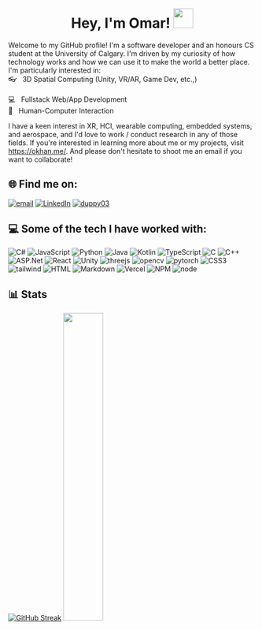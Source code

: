 <h1 align="center">Hey, I'm Omar! <img src="https://media.giphy.com/media/hvRJCLFzcasrR4ia7z/giphy.gif" width="40"></h1>

Welcome to my GitHub profile! I'm a software developer and an honours CS student at the University of Calgary. I'm driven by my curiosity of how technology works and how we can use it to make the world a better place. I'm particularly interested in:
<br>👓 &nbsp; 3D Spatial Computing (Unity, VR/AR, Game Dev, etc.,)
<br><br>💻 &nbsp; Fullstack Web/App Development
<br>👤 &nbsp; Human-Computer Interaction

I have a keen interest in XR, HCI, wearable computing, embedded systems, and aerospace, and I'd love to work / conduct research in any of those fields.
If you're interested in learning more about me or my projects, visit https://okhan.me/. And please don't hesitate to shoot me an email if you want to collaborate!

## 🌐 Find me on:
[![email](https://img.shields.io/badge/oakhan.03@gmail.com-D14836?logo=gmail&logoColor=white)](mailto:oakhan.03@gmail.com)
[![LinkedIn](https://img.shields.io/badge/omar--khan--cs-%230077B5.svg?logo=linkedin&logoColor=white)](https://linkedin.com/in/omar-khan-cs) 
[![duppy03](https://img.shields.io/badge/duppy03-%239146FF.svg?logo=Discord&logoColor=white)](https://discordapp.com/users/568569824964378625)

## 💻 Some of the tech I have worked with:
![C#](https://img.shields.io/badge/C%23-239120?style=for-the-badge&logo=c-sharp&logoColor=white) ![JavaScript](https://img.shields.io/badge/JavaScript-323330?style=for-the-badge&logo=javascript&logoColor=F7DF1E)  ![Python](https://img.shields.io/badge/Python-FFD43B?style=for-the-badge&logo=python&logoColor=blue) ![Java](https://img.shields.io/badge/java-%23ED8B00.svg?style=for-the-badge&logo=java&logoColor=white) ![Kotlin](https://img.shields.io/badge/Kotlin-0095D5?&style=for-the-badge&logo=kotlin&logoColor=white) ![TypeScript](https://img.shields.io/badge/TypeScript-007ACC?style=for-the-badge&logo=typescript&logoColor=white) ![C](https://img.shields.io/badge/C-00599C?style=for-the-badge&logo=c&logoColor=white) ![C++](https://img.shields.io/badge/C%2B%2B-00599C?style=for-the-badge&logo=c%2B%2B&logoColor=white) ![ASP.Net](https://img.shields.io/badge/ASP.NET-512BD4?style=for-the-badge&logo=dotnet&logoColor=white) ![React](https://img.shields.io/badge/React-20232A?style=for-the-badge&logo=react&logoColor=61DAFB) ![Unity](https://img.shields.io/badge/Unity-100000?style=for-the-badge&logo=unity&logoColor=white) ![threejs](https://img.shields.io/badge/ThreeJs-black?style=for-the-badge&logo=three.js&logoColor=white) ![opencv](https://img.shields.io/badge/OpenCV-27338e?style=for-the-badge&logo=OpenCV&logoColor=white) ![pytorch](https://img.shields.io/badge/PyTorch-EE4C2C?style=for-the-badge&logo=pytorch&logoColor=white) ![CSS3](https://img.shields.io/badge/CSS3-1572B6?style=for-the-badge&logo=css3&logoColor=white) ![tailwind](https://img.shields.io/badge/Tailwind_CSS-38B2AC?style=for-the-badge&logo=tailwind-css&logoColor=white) ![HTML](https://img.shields.io/badge/HTML5-E34F26?style=for-the-badge&logo=html5&logoColor=white) ![Markdown](https://img.shields.io/badge/markdown-%23000000.svg?style=for-the-badge&logo=markdown&logoColor=white)  ![Vercel](https://img.shields.io/badge/vercel-%23000000.svg?style=for-the-badge&logo=vercel&logoColor=white)  ![NPM](https://img.shields.io/badge/npm-CB3837?style=for-the-badge&logo=npm&logoColor=white) ![node](https://img.shields.io/badge/Node%20js-339933?style=for-the-badge&logo=nodedotjs&logoColor=white)

## 📊 Stats
[![GitHub Streak](https://streak-stats.demolab.com?user=omarkhan03&theme=tokyonight)](https://git.io/streak-stats)
  <img src="https://github-readme-stats.vercel.app/api/top-langs/?username=omarkhan03&layout=compact&langs_count=6&theme=tokyonight&hide_border=false" width="40%" /> 
